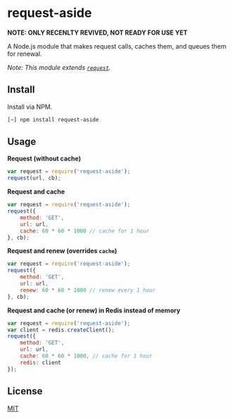 
# request-aside

__NOTE: ONLY RECENLTY REVIVED, NOT READY FOR USE YET__

A Node.js module that makes request calls, caches them, and queues them for renewal.

_Note: This module extends [`request`](https://www.npmjs.com/package/request)._

## Install

Install via NPM.

```bash
[~] npm install request-aside
```

## Usage

__Request (without cache)__

```javascript
var request = require('request-aside');
request(url, cb);
```

__Request and cache__

```javascript
var request = require('request-aside');
request({
	method: 'GET',
	url: url,
	cache: 60 * 60 * 1000 // cache for 1 hour
}, cb);
```

__Request and renew (overrides `cache`)__

```javascript
var request = require('request-aside');
request({
	method: 'GET',
	url: url,
	renew: 60 * 60 * 1000 // renew every 1 hour
}, cb);
```

__Request and cache (or renew) in Redis instead of memory__

```javascript
var request = require('request-aside');
var client = redis.createClient();
request({
	method: 'GET',
	url: url,
	cache: 60 * 60 * 1000, // cache for 1 hour
	redis: client
});
```

## License

[MIT](https://github.com/tobius/request-aside/blob/master/LICENSE)


